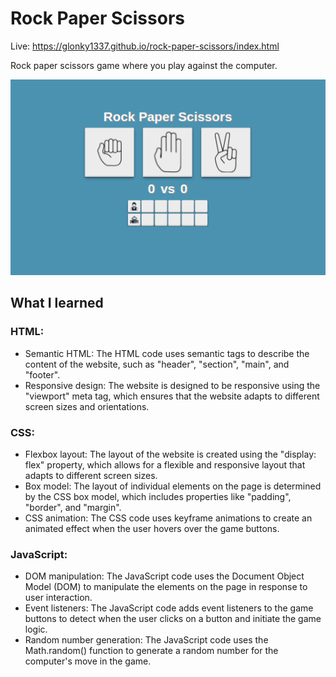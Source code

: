 # Rock Paper Scissors

Live: https://glonky1337.github.io/rock-paper-scissors/index.html

Rock paper scissors game where you play against the computer.

![website-preview](./images/rock-paper-scissors-screenshot.png)

## What I learned

### HTML:
- Semantic HTML: The HTML code uses semantic tags to describe the content of the website, such as "header", "section", "main", and "footer".
- Responsive design: The website is designed to be responsive using the "viewport" meta tag, which ensures that the website adapts to different screen sizes and orientations.

### CSS:
- Flexbox layout: The layout of the website is created using the "display: flex" property, which allows for a flexible and responsive layout that adapts to different screen sizes.
- Box model: The layout of individual elements on the page is determined by the CSS box model, which includes properties like "padding", "border", and "margin".
- CSS animation: The CSS code uses keyframe animations to create an animated effect when the user hovers over the game buttons.

### JavaScript:
- DOM manipulation: The JavaScript code uses the Document Object Model (DOM) to manipulate the elements on the page in response to user interaction.
- Event listeners: The JavaScript code adds event listeners to the game buttons to detect when the user clicks on a button and initiate the game logic.
- Random number generation: The JavaScript code uses the Math.random() function to generate a random number for the computer's move in the game.
